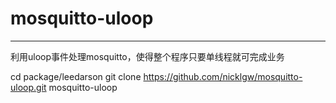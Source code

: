# mosquitto-uloop



---

利用uloop事件处理mosquitto，使得整个程序只要单线程就可完成业务


cd package/leedarson
git clone https://github.com/nicklgw/mosquitto-uloop.git mosquitto-uloop

